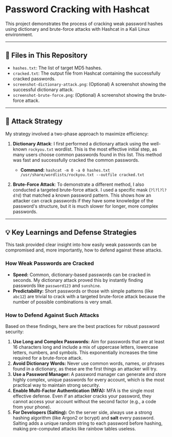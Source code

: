 # Password Cracking with Hashcat

This project demonstrates the process of cracking weak password hashes using dictionary and brute-force attacks with Hashcat in a Kali Linux environment.

---

## 📁 Files in This Repository

* `hashes.txt`: The list of target MD5 hashes.
* `cracked.txt`: The output file from Hashcat containing the successfully cracked passwords.
* `screenshot-dictionary-attack.png`: (Optional) A screenshot showing the successful dictionary attack.
* `screenshot-brute-force.png`: (Optional) A screenshot showing the brute-force attack.

---

## 🎯 Attack Strategy

My strategy involved a two-phase approach to maximize efficiency:

1.  **Dictionary Attack**: I first performed a dictionary attack using the well-known `rockyou.txt` wordlist. This is the most effective initial step, as many users choose common passwords found in this list. This method was fast and successfully cracked the common passwords.
    * **Command:** `hashcat -m 0 -a 0 hashes.txt /usr/share/wordlists/rockyou.txt --outfile cracked.txt`

2.  **Brute-Force Attack**: To demonstrate a different method, I also conducted a targeted brute-force attack. I used a specific mask (`?l?l?l?d?d`) that matched a known password pattern. This shows how an attacker can crack passwords if they have some knowledge of the password's structure, but it is much slower for longer, more complex passwords.

---

## 💡 Key Learnings and Defense Strategies

This task provided clear insight into how easily weak passwords can be compromised and, more importantly, how to defend against these attacks.

### How Weak Passwords are Cracked

* **Speed:** Common, dictionary-based passwords can be cracked in seconds. My dictionary attack proved this by instantly finding passwords like `password123` and `sunshine`.
* **Predictability:** Short passwords or those with simple patterns (like `abc12`) are trivial to crack with a targeted brute-force attack because the number of possible combinations is very small.

### How to Defend Against Such Attacks

Based on these findings, here are the best practices for robust password security:

1.  **Use Long and Complex Passwords:** Aim for passwords that are at least 16 characters long and include a mix of uppercase letters, lowercase letters, numbers, and symbols. This exponentially increases the time required for a brute-force attack.
2.  **Avoid Dictionary Words:** Never use common words, names, or phrases found in a dictionary, as these are the first things an attacker will try.
3.  **Use a Password Manager:** A password manager can generate and store highly complex, unique passwords for every account, which is the most practical way to maintain strong security.
4.  **Enable Multi-Factor Authentication (MFA):** MFA is the single most effective defense. Even if an attacker cracks your password, they cannot access your account without the second factor (e.g., a code from your phone).
5.  **For Developers (Salting):** On the server side, always use a strong hashing algorithm (like Argon2 or bcrypt) and **salt** every password. Salting adds a unique random string to each password before hashing, making pre-computed attacks like rainbow tables useless.
